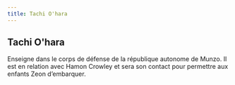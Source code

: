```yaml
---
title: Tachi O'hara
---
```


Tachi O'hara
------------





Enseigne dans le corps de défense de la république autonome de Munzo. Il est en relation avec Hamon Crowley et sera son contact pour permettre aux enfants Zeon d’embarquer.

